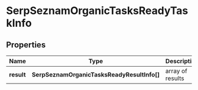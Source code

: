 # SerpSeznamOrganicTasksReadyTaskInfo

## Properties

| Name | Type | Description | Notes |
|------------ | ------------- | ------------- | -------------|
**result** | **SerpSeznamOrganicTasksReadyResultInfo[]** | array of results |[optional]|